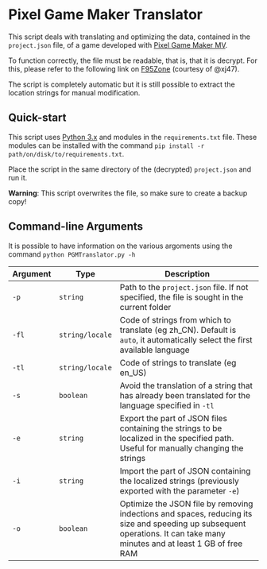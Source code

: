 <!--
 Copyright (c) 2022 MillenniumEarl
 
 This software is released under the MIT License.
 https://opensource.org/licenses/MIT
-->

# Pixel Game Maker Translator

This script deals with translating and optimizing the data, contained in the `project.json` file, of a game developed with [Pixel Game Maker MV](https://tkool.jp/act/en/index.html).

To function correctly, the file must be readable, that is, that it is decrypt. For this, please refer to the following link on [F95Zone](https://www.google.com/url?sa=t&rct=j&q=&esrc=s&source=web&cd=&cad=rja&uact=8&ved=2ahUKEwjj3Myr1vP4AhVFXvEDHcmODIcQFnoECBoQAQ&url=https%3A%2F%2Ff95zone.to%2Fthreads%2Fpixel-game-maker-mv-extractor.105950%2F&usg=AOvVaw3bguItkoSn-u3_3s_LLRrK) (courtesy of @xj47).

The script is completely automatic but it is still possible to extract the location strings for manual modification.

## Quick-start

This script uses [Python 3.x](https://www.python.org/downloads/) and modules in the `requirements.txt` file. These modules can be installed with the command `pip install -r path/on/disk/to/requirements.txt`.

Place the script in the same directory of the (decrypted) `project.json` and run it.

**Warning**: This script overwrites the file, so make sure to create a backup copy!

## Command-line Arguments

It is possible to have information on the various argoments using the command `python PGMTranslator.py -h`

| Argument  |     Type      |  Description |
|-----------|---------------|--------------|
|    `-p`     |    `string`     | Path to the `project.json` file. If not specified, the file is sought in the current folder  |
|    `-fl`    | `string/locale` | Code of strings from which to translate (eg zh_CN). Default is `auto`, it automatically select the first available language |
|    `-tl`    | `string/locale` | Code of strings to translate (eg en_US)  |
|    `-s`     |    `boolean`    | Avoid the translation of a string that has already been translated for the language specified in `-tl` |
|    `-e`    |    `string`     | Export the part of JSON files containing the strings to be localized in the specified path. Useful for manually changing the strings|
|    `-i`     |    `string`     | Import the part of JSON containing the localized strings (previously exported with the parameter `-e`)| from the specified path
|    `-o`     |    `boolean`    | Optimize the JSON file by removing indections and spaces, reducing its size and speeding up subsequent operations. It can take many minutes and at least 1 GB of free RAM |
